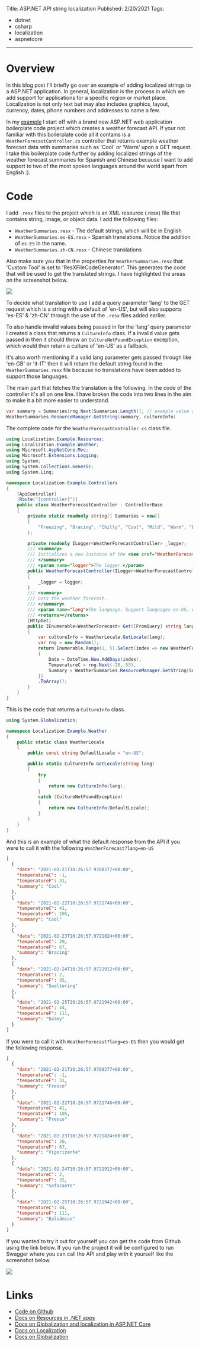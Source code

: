 Title: ASP.NET API string localization
Published: 2/20/2021
Tags: 
- dotnet
- csharp
- localization 
- aspnetcore
---
# Overview

In this blog post I'll briefly go over an example of adding localized strings to a ASP.NET application. In general, localization is the process in which we add support for applications for a specific region or market place. Localization is not only text but may also includes graphics, layout, currency, dates, phone numbers and addresses to name a few.

In my [example](https://github.com/reggieray/localization-example) I start off with a brand new ASP.NET web application boilerplate code project which creates a weather forecast API. If your not familiar with this boilerplate code all it contains is a `WeatherForecastController.cs` controller that returns example weather forecast data with summaries such as 'Cool' or 'Warm' upon a GET request. I take this boilerplate code further by adding localized strings of the weather forecast summaries for Spanish and Chinese because I want to add support to two of the most spoken languages around the world apart from English :). 

# Code

 I add `.resx` files to the project which is an XML resource (.resx) file that contains string, image, or object data. I add the following files: 

- `WeatherSummaries.resx` - The default strings, which will be in English
- `WeatherSummaries.es-ES.resx` - Spanish translations. Notice the addition of `es-ES` in the name.
- `WeatherSummaries.zh-CN.resx` - Chinese translations

Also make sure you that in the properties for `WeatherSummaries.resx` that 'Custom Tool' is set to 'ResXFileCodeGenerator'. This generates the code that will be used to get the translated strings. I have highlighted the areas on the screenshot below.

<img src="/posts/images/localization-example-project.PNG" style="max-width: 100%">
<br/>

To decide what translation to use I add a query parameter 'lang' to the GET request which is a string with a default of 'en-US', but will also supports 'es-ES' & 'zh-CN' through the use of the `.resx` files added earlier. 

To also handle invalid values being passed in for the 'lang' query parameter I created a class that returns a `CultureInfo` class. If a invalid value gets passed in then it should throw an `CultureNotFoundException` exception, which would then return a culture of 'en-US' as a fallback. 

It's also worth mentioning if a valid lang parameter gets passed through like 'en-GB' or 'it-IT' then it will return the default string found in the `WeatherSummaries.resx` file because no translations have been added to support those languages.

The main part that fetches the translation is the following. In the code of the controller it's all on one line. I have broken the code into two lines in the aim to make it a bit more easier to understand.

```csharp
var summary = Summaries[rng.Next(Summaries.Length)]; // example value could be 'Warm'
WeatherSummaries.ResourceManager.GetString(summary, cultureInfo)
```

The complete code for the `WeatherForecastController.cs` class file.

```csharp
using Localization.Example.Resources;
using Localization.Example.Weather;
using Microsoft.AspNetCore.Mvc;
using Microsoft.Extensions.Logging;
using System;
using System.Collections.Generic;
using System.Linq;

namespace Localization.Example.Controllers
{
    [ApiController]
    [Route("[controller]")]
    public class WeatherForecastController : ControllerBase
    {
        private static readonly string[] Summaries = new[]
        {
            "Freezing", "Bracing", "Chilly", "Cool", "Mild", "Warm", "Balmy", "Hot", "Sweltering", "Scorching"
        };

        private readonly ILogger<WeatherForecastController> _logger;
        /// <summary>
        /// Initializes a new instance of the <see cref="WeatherForecastController"/> class.
        /// </summary>
        /// <param name="logger">The logger.</param>
        public WeatherForecastController(ILogger<WeatherForecastController> logger)
        {
            _logger = logger;
        }
        /// <summary>
        /// Gets the weather forecast.
        /// </summary>
        /// <param name="lang">The language. Support languages en-US, es-ES, zh-CN</param>
        /// <returns></returns>
        [HttpGet]
        public IEnumerable<WeatherForecast> Get([FromQuery] string lang = WeatherLocale.DefaultLocale)
        {
            var cultureInfo = WeatherLocale.GetLocale(lang);
            var rng = new Random();
            return Enumerable.Range(1, 5).Select(index => new WeatherForecast
            {
                Date = DateTime.Now.AddDays(index),
                TemperatureC = rng.Next(-20, 55),
                Summary = WeatherSummaries.ResourceManager.GetString(Summaries[rng.Next(Summaries.Length)], cultureInfo)
            })
            .ToArray();
        }
    }
}
```

This is the code that returns a `CultureInfo` class.


```csharp
using System.Globalization;

namespace Localization.Example.Weather
{
    public static class WeatherLocale
    {
        public const string DefaultLocale = "en-US";

        public static CultureInfo GetLocale(string lang)
        {
            try
            {
                return new CultureInfo(lang);
            }
            catch (CultureNotFoundException)
            {
                return new CultureInfo(DefaultLocale);
            }
        }
    }
}

```

And this is an example of what the default response from the API if you were to call it with the following `WeatherForecast?lang=en-US` 

```json
[
  {
    "date": "2021-02-21T10:26:57.9708277+00:00",
    "temperatureC": -1,
    "temperatureF": 31,
    "summary": "Cool"
  },
  {
    "date": "2021-02-22T10:26:57.9721746+00:00",
    "temperatureC": 41,
    "temperatureF": 105,
    "summary": "Cool"
  },
  {
    "date": "2021-02-23T10:26:57.9721824+00:00",
    "temperatureC": 20,
    "temperatureF": 67,
    "summary": "Bracing"
  },
  {
    "date": "2021-02-24T10:26:57.9721912+00:00",
    "temperatureC": 2,
    "temperatureF": 35,
    "summary": "Sweltering"
  },
  {
    "date": "2021-02-25T10:26:57.9721942+00:00",
    "temperatureC": 44,
    "temperatureF": 111,
    "summary": "Balmy"
  }
]
```

If you were to call it with `WeatherForecast?lang=es-ES` then you would get the following response.

```json
[
  {
    "date": "2021-02-21T10:26:57.9708277+00:00",
    "temperatureC": -1,
    "temperatureF": 31,
    "summary": "Fresco"
  },
  {
    "date": "2021-02-22T10:26:57.9721746+00:00",
    "temperatureC": 41,
    "temperatureF": 105,
    "summary": "Fresco"
  },
  {
    "date": "2021-02-23T10:26:57.9721824+00:00",
    "temperatureC": 20,
    "temperatureF": 67,
    "summary": "Vigorizante"
  },
  {
    "date": "2021-02-24T10:26:57.9721912+00:00",
    "temperatureC": 2,
    "temperatureF": 35,
    "summary": "Sofocante"
  },
  {
    "date": "2021-02-25T10:26:57.9721942+00:00",
    "temperatureC": 44,
    "temperatureF": 111,
    "summary": "Balsámico"
  }
]
```

If you wanted to try it out for yourself you can get the code from Github using the link below. If you run the project it will be configured to run Swagger where you can call the API and play with it yourself like the screenshot below. 

<img src="/posts/images/localization-example-swagger.PNG" style="max-width: 100%">
<br/>

# Links

- [Code on Github](https://github.com/reggieray/localization-example)
- [Docs on Resources in .NET apps](https://docs.microsoft.com/en-us/dotnet/framework/resources/)
- [Docs on Globalization and localization in ASP.NET Core](https://docs.microsoft.com/en-us/aspnet/core/fundamentals/localization?view=aspnetcore-5)
- [Docs on Localization](https://docs.microsoft.com/en-us/dotnet/standard/globalization-localization/localization)
- [Docs on Globalization](https://docs.microsoft.com/en-us/dotnet/standard/globalization-localization/globalization)